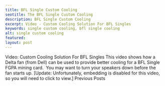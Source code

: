 ```yaml
---
title: BFL Single Custom Cooling
seotitle: The BFL Single Custom Cooling
description: BFL Single Custom Cooling
excerpt: Video - Custom Cooling Solution For BFL Singles
keywords: single custom cooling, bfl single cooling
alt: single custom cooling
featured: 
layout: post
---
```

Video: Custom Cooling Solution For BFL Singles
This video shows how a Delta fan (from Dell) can be used to provide better cooling for a BFL Single FGPA mining card.  You may want to turn your speakers down before the fan starts up.
[Update: Unfortunately, embedding is disabled for this video, so you will need to click to view.]
Previous Posts
